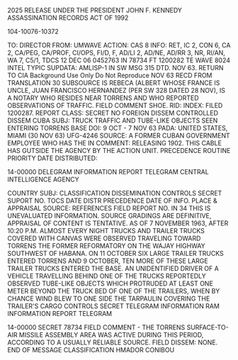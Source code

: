 2025 RELEASE UNDER THE PRESIDENT JOHN F. KENNEDY ASSASSINATION RECORDS ACT OF 1992

104-10076-10372

TO: DIRECTOR
FROM: UMWAVE
ACTION: CAS 8
INFO: RET, IC 2, CON 6, CA 2, CA/PEG, CA/PROF, CI/OPS, FI/D, F, AD/LI 2, AD/NE, AD/RR 3, NR, RI/AN, WA 7, C5/1, TDCS
12 DEC 06 0452763 IN 78734
FT 1200282
TE WAVE 8024
INTEL TYPIC
SUPDATA: AMLISP-1 IN SW MSG 315 DTD. NOV 63.
RETURN TO CIA
Background Use Only
Do Not Reproduce
NOV 63 RECD FROM TRANSLATION 30
SUBSOURCE IS REBECA (ALBERT WHOSE FRANCE IS UNCLE, JUAN FRANCISCO HERNANDEZ (PER SW 328 DATED 28 NOV), IS A NOTARY WHO RESIDES NEAR TORRENS AND WHO REPORTED OBSERVATIONS OF TRAFFIC. FIELD COMMENT SHOE. RID: INDEX: FILED 1200287.
REPORT CLASS: SECRET NO FOREIGN DISSEM CONTROLLED DISSEM CUBA
SUBJ: TRUCK TRAFFIC AND TUBE-LIKE OBJECTS SEEN ENTERING TORRENS BASE
DOI: 9 OCT - 7 NOV 63 PADA: UNITED STATES, MIAMI (30 NOV 63)
UFG-4246
SOURCE: A FORMER CUBAN GOVERNMENT EMPLOYEE WHO HAS THE
IN COMMENT: RELEASING 1902.
THIS CABLE HAS
GUTSIDE THE AGENCY
BY THE ACTION UNIT.
PRECEDENCE ROUTINE
PRIORITY
DATE DISTRIBUTED:

14-00000
DELEGRAM INFORMATION REPORT TELEGRAM
CENTRAL INTELLIGENCE AGENCY

COUNTRY
SUBJ:
CLASSIFICATION DISSEMINATION CONTROLS
SECRET
SUPORT NO. TOCS
DATE DISTR
PRECEDENCE
DATE OF
INFO.
PLACE &
APPRAISAL
SOURCE:
REFERENCES
FIELD REPORT NO.
IN
34
THIS IS UNEVALUATED INFORMATION. SOURCE GRADINGS ARE DEFINITIVE, APPRAISAL OF CONTENT IS TENTATIVE.
AS OF 7 NOVEMBER 1963, AFTER 10:20 P.M. ALMOST EVERY NIGHT TRUCKS AND TRAILER TRUCKS COVERED WITH CANVAS WERE OBSERVED TRAVELING TOWARD TORRENS THE FORMER REFORMATORY ON THE WAJAY HIGHWAY SOUTHWEST OF HABANA.
ON 11 OCTOBER SIX LARGE TRAILER TRUCKS ENTERED TORRENS AND
9 OCTOBER, TEN MORE OF THESE LARGE TRAILER TRUCKS ENTERED THE BASE. AN UNIDENTIFIED DRIVER OF A VEHICLE TRAVELLING BEHIND ONE OF THE TRUCKS REPORTEDLY OBSERVED TUBE-LIKE OBJECTS WHICH PROTRUDED AT LEAST ONE METER BEYOND THE TRUCK BED OF ONE OF THE TRAILERS, WHEN BY CHANCE WIND BLEW TO ONE SIDE THE TARPAULIN COVERING THE TRAILER'S CARGO
CONTROLS
SECRET
TELEGRAM INFORMATION
RAM INFORMATION REPORT TELEGRAM

14-00000
SECRET
78734
FIELD COMMENT - THE TORRENS SURFACE-TO-AIR MISSILE ASSEMBLY AREA WAS ACTIVE DURING THIS PERIOD, ACCORDING TO A USUALLY RELIABLE SOURCE.
FIELD DISSEM: NONE.
END OF MESSAGE
CLASSIFICATION
HMADOR CONIBOU
